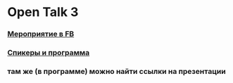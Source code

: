 # Open Talk 3 
### [Мероприятие в FB](https://www.facebook.com/events/2735013673223523/)
### [Спикеры и программа](https://hub.kyivstar.ua/opentalk3#program)
### там же (в программе) можно найти ссылки на презентации

